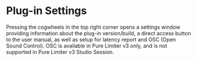 # Plug-in Settings

Pressing the cogwheels in the top right corner opens a settings window providing information about the plug-in
version/build, a direct access button to the user manual, as well as setup for latency report and OSC (Open Sound
Control). OSC is available in Pure Limiter v3 only, and is not supported in Pure Limiter v3 Studio Session.

